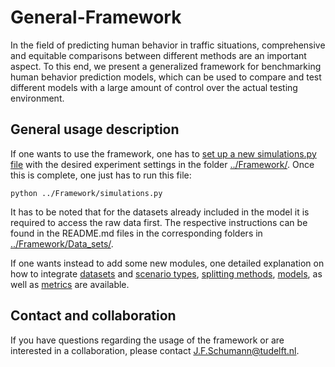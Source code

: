 # General-Framework
In the field of predicting human behavior in traffic situations, comprehensive and equitable comparisons between different methods are an important aspect. To this end, we present a generalized framework for benchmarking human behavior prediction models, which can be used to compare and test different models with a large amount of control over the actual testing environment.

## General usage description
If one wants to use the framework, one has to [set up a new simulations.py file](https://github.com/julianschumann/General-Framework/tree/main/Framework#running-a-new-experiment) with the desired experiment settings in the folder [../Framework/](https://github.com/julianschumann/General-Framework/tree/main/Framework). Once this is complete, one just has to run this file:
```
python ../Framework/simulations.py
```

It has to be noted that for the datasets already included in the model it is required to access the raw data first. The respective instructions can be found in the README.md files in the corresponding folders in [../Framework/Data_sets/](https://github.com/julianschumann/General-Framework/tree/main/Framework/Data_sets).

If one wants instead to add some new modules, one detailed explanation on how to integrate [datasets](https://github.com/julianschumann/General-Framework/blob/main/Framework/Data_sets/README.md) and [scenario types](https://github.com/julianschumann/General-Framework/blob/main/Framework/Scenarios/README.md), [splitting methods](https://github.com/julianschumann/General-Framework/blob/main/Framework/Splitting_methods/README.md), [models](https://github.com/julianschumann/General-Framework/blob/main/Framework/Models/README.md), as well as [metrics](https://github.com/julianschumann/General-Framework/blob/main/Framework/Evaluation_metrics/README.md) are available.

## Contact and collaboration
If you have questions regarding the usage of the framework or are interested in a collaboration, please contact J.F.Schumann@tudelft.nl.

